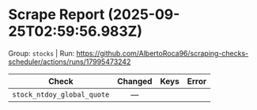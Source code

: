 # Scrape Report (2025-09-25T02:59:56.983Z)

Group: `stocks`  |  Run: https://github.com/AlbertoRoca96/scraping-checks-scheduler/actions/runs/17995473242

| Check | Changed | Keys | Error |
|---|:---:|:--|:--|
| `stock_ntdoy_global_quote` | — |  |  |
